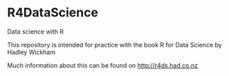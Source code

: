 # R4DataScience
Data science with R

This repository is intended for practice with the book R for Data Science by Hadley Wickham

Much information about this can be found on http://r4ds.had.co.nz